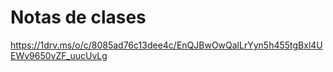 # Notas de clases
https://1drv.ms/o/c/8085ad76c13dee4c/EnQJBwOwQalLrYyn5h455tgBxl4UEWv9650vZF_uucUvLg
